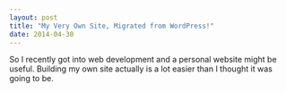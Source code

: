 ```yaml
---
layout: post
title: "My Very Own Site, Migrated from WordPress!"
date: 2014-04-30
---
```


So I recently got into web development and a personal website might be useful. Building my own site actually is a lot easier than I thought it was going to be.

